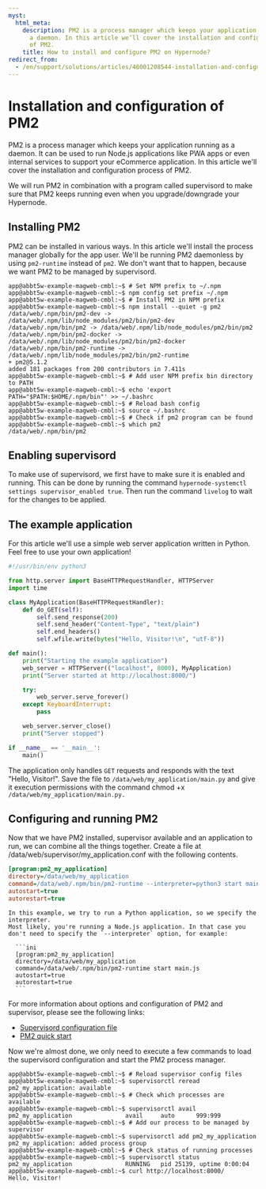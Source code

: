 ```yaml
---
myst:
  html_meta:
    description: PM2 is a process manager which keeps your application running as
      a daemon. In this article we’ll cover the installation and configuration process
      of PM2.
    title: How to install and configure PM2 on Hypernode?
redirect_from:
  - /en/support/solutions/articles/48001208544-installation-and-configuration-of-pm2/
---
```


<!-- source: https://support.hypernode.com/en/support/solutions/articles/48001208544-installation-and-configuration-of-pm2/ -->

# Installation and configuration of PM2

PM2 is a process manager which keeps your application running as a daemon. It can be used to run Node.js applications like PWA apps or even internal services to support your eCommerce application. In this article we'll cover the installation and configuration process of PM2.

We will run PM2 in combination with a program called supervisord to make sure that PM2 keeps running even when you upgrade/downgrade your Hypernode.

## Installing PM2

PM2 can be installed in various ways. In this article we'll install the process manager globally for the app user. We'll be running PM2 daemonless by using `pm2-runtime` instead of `pm2`. We don't want that to happen, because we want PM2 to be managed by supervisord.

```console
app@abbt5w-example-magweb-cmbl:~$ # Set NPM prefix to ~/.npm
app@abbt5w-example-magweb-cmbl:~$ npm config set prefix ~/.npm
app@abbt5w-example-magweb-cmbl:~$ # Install PM2 in NPM prefix
app@abbt5w-example-magweb-cmbl:~$ npm install --quiet -g pm2
/data/web/.npm/bin/pm2-dev -> /data/web/.npm/lib/node_modules/pm2/bin/pm2-dev
/data/web/.npm/bin/pm2 -> /data/web/.npm/lib/node_modules/pm2/bin/pm2
/data/web/.npm/bin/pm2-docker -> /data/web/.npm/lib/node_modules/pm2/bin/pm2-docker
/data/web/.npm/bin/pm2-runtime -> /data/web/.npm/lib/node_modules/pm2/bin/pm2-runtime
+ pm2@5.1.2
added 181 packages from 200 contributors in 7.411s
app@abbt5w-example-magweb-cmbl:~$ # Add user NPM prefix bin directory to PATH
app@abbt5w-example-magweb-cmbl:~$ echo 'export PATH="$PATH:$HOME/.npm/bin"' >> ~/.bashrc
app@abbt5w-example-magweb-cmbl:~$ # Reload bash config
app@abbt5w-example-magweb-cmbl:~$ source ~/.bashrc
app@abbt5w-example-magweb-cmbl:~$ # Check if pm2 program can be found
app@abbt5w-example-magweb-cmbl:~$ which pm2
/data/web/.npm/bin/pm2
```

## Enabling supervisord

To make use of supervisord, we first have to make sure it is enabled and running. This can be done by running the command `hypernode-systemctl settings supervisor_enabled true`. Then run the command `livelog` to wait for the changes to be applied.

## The example application

For this article we'll use a simple web server application written in Python. Feel free to use your own application!

```python
#!/usr/bin/env python3

from http.server import BaseHTTPRequestHandler, HTTPServer
import time

class MyApplication(BaseHTTPRequestHandler):
    def do_GET(self):
        self.send_response(200)
        self.send_header("Content-Type", "text/plain")
        self.end_headers()
        self.wfile.write(bytes("Hello, Visitor!\n", "utf-8"))

def main():
    print("Starting the example application")
    web_server = HTTPServer(("localhost", 8000), MyApplication)
    print("Server started at http://localhost:8000/")

    try:
        web_server.serve_forever()
    except KeyboardInterrupt:
        pass

    web_server.server_close()
    print("Server stopped")

if __name__ == '__main__':
    main()
```

The application only handles `GET` requests and responds with the text "Hello, Visitor!". Save the file to `/data/web/my_application/main.py` and give it execution permissions with the command chmod +x `/data/web/my_application/main.py.`

## Configuring and running PM2

Now that we have PM2 installed, supervisor available and an application to run, we can combine all the things together. Create a file at /data/web/supervisor/my_application.conf with the following contents.

```ini
[program:pm2_my_application]
directory=/data/web/my_application
command=/data/web/.npm/bin/pm2-runtime --interpreter=python3 start main.py
autostart=true
autorestart=true
```

````{note}
In this example, we try to run a Python application, so we specify the interpreter.
Most likely, you're running a Node.js application. In that case you don't need to specify the `--interpreter` option, for example:

  ```ini
  [program:pm2_my_application]
  directory=/data/web/my_application
  command=/data/web/.npm/bin/pm2-runtime start main.js
  autostart=true
  autorestart=true
  ```
````

For more information about options and configuration of PM2 and supervisor, please see the following links:

- [Supervisord configuration file](http://supervisord.org/configuration.html#program-x-section-settings)
- [PM2 quick start](https://pm2.keymetrics.io/docs/usage/quick-start/)

Now we're almost done, we only need to execute a few commands to load the supervisord configuration and start the PM2 process manager.

```console
app@abbt5w-example-magweb-cmbl:~$ # Reload supervisor config files
app@abbt5w-example-magweb-cmbl:~$ supervisorctl reread
pm2_my_application: available
app@abbt5w-example-magweb-cmbl:~$ # Check which processes are available
app@abbt5w-example-magweb-cmbl:~$ supervisorctl avail
pm2_my_application               avail     auto      999:999
app@abbt5w-example-magweb-cmbl:~$ # Add our process to be managed by supervisor
app@abbt5w-example-magweb-cmbl:~$ supervisorctl add pm2_my_application
pm2_my_application: added process group
app@abbt5w-example-magweb-cmbl:~$ # Check status of running processes
app@abbt5w-example-magweb-cmbl:~$ supervisorctl status
pm2_my_application               RUNNING   pid 25139, uptime 0:00:04
app@abbt5w-example-magweb-cmbl:~$ curl http://localhost:8000/
Hello, Visitor!
```
